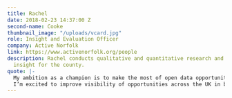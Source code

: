 ```yaml
---
title: Rachel
date: 2018-02-23 14:37:00 Z
second-name: Cooke
thumbnail_image: "/uploads/vcard.jpg"
role: Insight and Evaluation Officer
company: Active Norfolk
link: https://www.activenorfolk.org/people
description: Rachel conducts qualitative and quantitative research and generates additional
  insight for the county.
quote: |-
  My ambition as a champion is to make the most of open data opportunities, remove barriers to physical activity opportunities, and learn more about how to get people moving.
  I’m excited to improve visibility of opportunities across the UK in both urban and rural areas.
---
```


